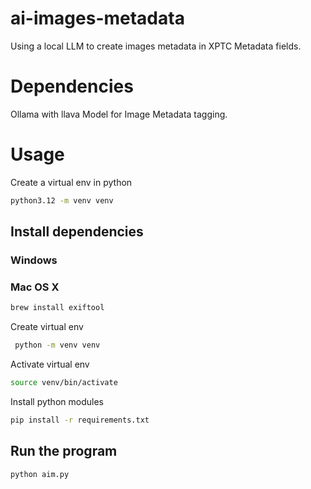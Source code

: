 # ai-images-metadata

Using a local LLM to create images metadata in XPTC Metadata fields.

# Dependencies

Ollama with llava Model for Image Metadata tagging.

# Usage

Create a virtual env in python

```bash
python3.12 -m venv venv
```

## Install dependencies

### Windows

### Mac OS X

```bash
brew install exiftool
```

Create virtual env

```bash
 python -m venv venv
```

Activate virtual env

```bash
source venv/bin/activate
```

Install python modules

```bash
pip install -r requirements.txt
```

## Run the program

```bash
python aim.py
```
